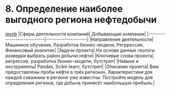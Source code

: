 # 8. Определение наиболее выгодного региона нефтедобычи
[ipynb](https://github.com/AlexKretov/Portfolio/blob/bd28000473450d6f666a09bb98ba40e1aa353575/OilMining/OilMining.ipynb)
|Сферы деятельности компаний| Добывающие компании|
|---------------------------|--------------------|
|Направление деятельности| Машинное обучение, Разработка бизнес-модели, Регррессия, Финансовый аналитик|
|Задачи проекта| На основе данных геологи разведки выбрать район добычи нефти|
|Ключевые слова проекта| регрессия, разработка бизнес-модели, бутстреп|
|Навыки и инструменты| Pandas, Scikit-learn, бутстреп|
|Описание проекта| Вам предоставлены пробы нефти в трёх регионах. Характеристики для каждой скважины в регионе уже известны. Постройте модель для определения региона, где добыча принесёт наибольшую прибыль.| 
